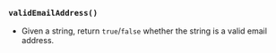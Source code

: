 ### `validEmailAddress()`
* Given a string, return `true`/`false` whether the string is a valid email address.
